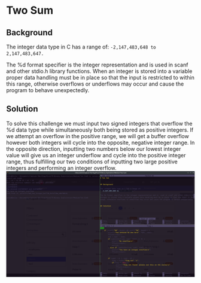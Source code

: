 # Two Sum


## Background

The integer data type in C has a range of:
` -2,147,483,648 to 2,147,483,647. `

The %d format specifier is the integer representation and is  used in scanf and other stdio.h library functions. When an 
integer is stored into a variable proper data handling must be in place so that the input is restricted to within this 
range, otherwise overflows or underflows may occur and cause the program to behave unexpectedly.


## Solution

To solve this challenge we must input two signed integers that overflow the %d data type while 
simultaneously both being stored as positive integers. If we attempt an overflow in the positive 
range, we will get a buffer overflow however both integers will cycle into the opposite, negative
integer range. In the opposite direction, inputting two numbers below our lowest integer value will
give us an integer underflow and cycle into the positive integer range, thus fulfilling our two
conditions of inputting two large positive integers and performing an integer overflow. ![flag](flag.png)

